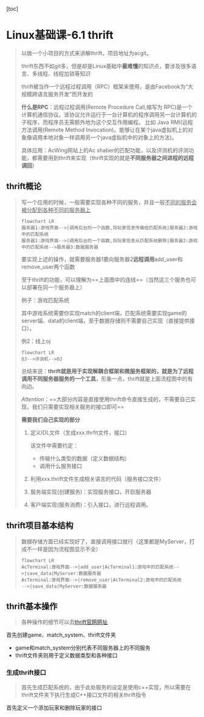 

[toc]

# Linux基础课-6.1 thrift

> 以做一个小项目的方式来讲解thrift，项目地址为acgit。
>
> thrift东西不如git多，但是却是Linux基础中**最难懂**的知识点，要涉及很多语言、多线程、线程加锁等知识
>
> thrift被当作一个远程过程调用（RPC）框架来使用，是由Facebook为“大规模跨语言服务开发”而开发的
>
> **什么是RPC**：远程过程调用(Remote Procedure Call,缩写为 RPC)是一个计算机通信协议。该协议允许运行于一台计算机的程序调用另一台计算机的子程序，而程序员无需额外地为这个交互作用编程。 比如 Java RMI(远程方法调用(Remote
> Method Invocation)。能够让在某个java虚拟机上的对象像调用本地对象一样调用另一个java虚拟机中的对象上的方法)。
>
> 具体应用：AcWing网站上的Ac shaber的匹配功能，以及评测机的评测功能，都需要用到thrift来实现（thrift实现的就是**不同服务器之间进程的远程调回**）

## thrift概论

> 写一个应用的时候，一般需要实现各种不同的服务，并且一般<u>不同的服务会被分配到各种不同的服务器上</u>
>
> ```mermaid
> flowchart LR
> 服务器1:游戏界面-->|调用后台的一个函数,将玩家信息传输给匹配系统|服务器2:游戏中的匹配系统
> 服务器1:游戏界面-->|调用后台的一个函数,将玩家信息从匹配系统删除|服务器2:游戏中的匹配系统-->服务器3:数据服务器
> ```
>
> 要实现上述的操作，就需要服务器1要向服务器2**远程调用**add_user和remove_user两个函数
>
> 至于thrift的功能，可以理解为==上面图中的连线==（当然这三个服务也可以部署在同一个服务器上）
>
> 例子：游戏匹配系统
>
> 其中游戏系统需要你实现match的client端，匹配系统需要实现game的server端、data的client端，至于数据存储则不需要自己实现（直接提供接口）。
>
> 例2：线上oj
>
> ```mermaid
> flowchart LR
> OJ-->评测机-->OJ
> ```
>
> 总结来说：**thrift就是用于实现解耦合框架和微服务框架的，就是为了远程调用不同服务器服务的一个工具**，形象一点，thrift就是上面流程图中的有向边。
>
> $Attention$：==大部分内容是直接使用thrift命令直接生成的，不需要自己实现，我们只需要实现相关服务的接口即可==
>
> **需要我们自己实现的部分**
>
> 1. 定义IDL文件（生成xxx.thrfit文件，接口）
>
>    该文件中需要约定：
>
>    - 传输什么类型的数据（定义数据结构）
>    - 调用什么服务接口
>
> 2. 利用xxx.thrift文件生成相关语言的代码（服务接口文件）
>
> 3. 服务端实现(创建服务)：实现服务接口，开启服务器
>
> 4. 客户端实现(服务消费)：引入接口，进行远程调用。

## thrift项目基本结构

> 数据存储方面已经实现好了，直接调用接口就行（这里都是MyServer，打成不一样是因为流程图显示不全）
>
> ```mermaid
> flowchart LR
> AcTerminal:游戏界面-->|add_user|AcTerminal1:游戏中的匹配系统-->|save_data|MyServer:数据服务器
> AcTerminal:游戏界面-->|remove_user|AcTerminal2:游戏中的匹配系统
> -->|save_data|MyServer:数据服务器
> ```
>

## thrift基本操作

> 各种操作的细节可以去[thrift官网网址](https://thrift.apache.org/)

首先创建game、match_system、thrift文件夹

- game和match_system分别代表不同服务器上的不同服务
- thrift文件夹则用于定义数据类型和各种接口

### 生成thrift接口

> 首先生成匹配系统的，由于此处服务的设定是使用c++实现，所以需要在thrift文件夹下执行生成C++接口文件的相关thrift指令

首先定义一个添加玩家和删除玩家的接口



